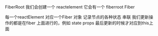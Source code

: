 

FiberRoot
我们会创建一个 reactelement 它会有一个 fiberroot
Fiber

每一个reactElement 对应一个Fiber 对象
记录节点的各种状态
串联
我们更新操作的都是在fiber 上面进行的，例如 state props 最后更新的时候才对应到this上面



